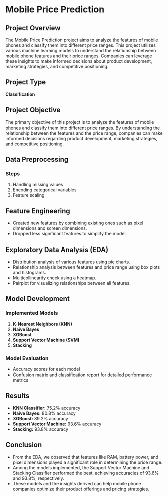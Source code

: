 # Mobile Price Prediction

## Project Overview

The Mobile Price Prediction project aims to analyze the features of mobile phones and classify them into different price ranges. This project utilizes various machine learning models to understand the relationship between mobile phone features and their price ranges. Companies can leverage these insights to make informed decisions about product development, marketing strategies, and competitive positioning.

## Project Type

**Classification**

## Project  Objective

The primary objective of this project is to analyze the features of mobile phones and classify them into different price ranges. By understanding the relationship between the features and the price range, companies can make informed decisions regarding product development, marketing strategies, and competitive positioning.

## Data Preprocessing

### Steps

1. Handling missing values
2. Encoding categorical variables
3. Feature scaling

## Feature Engineering

- Created new features by combining existing ones such as pixel dimensions and screen dimensions.
- Dropped less significant features to simplify the model.

## Exploratory Data Analysis (EDA)

- Distribution analysis of various features using pie charts.
- Relationship analysis between features and price range using box plots and histograms.
- Multicollinearity check using a heatmap.
- Pairplot for visualizing relationships between all features.

## Model Development

### Implemented Models

1. **K-Nearest Neighbors (KNN)**
2. **Naive Bayes**
3. **XGBoost**
4. **Support Vector Machine (SVM)**
5. **Stacking**

### Model Evaluation

- Accuracy scores for each model
- Confusion matrix and classification report for detailed performance metrics

## Results

- **KNN Classifier:** 75.2% accuracy
- **Naive Bayes:** 80.8% accuracy
- **XGBoost:** 89.2% accuracy
- **Support Vector Machine:** 93.6% accuracy
- **Stacking:** 93.8% accuracy

## Conclusion

- From the EDA, we observed that features like RAM, battery power, and pixel dimensions played a significant role in determining the price range.
- Among the models implemented, the Support Vector Machine and Stacking Classifier performed the best, achieving accuracies of 93.6% and 93.8%, respectively.
- These models and the insights derived can help mobile phone companies optimize their product offerings and pricing strategies.

